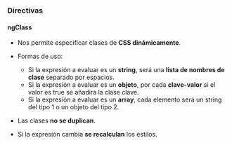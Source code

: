 ### Directivas
#### ngClass

- Nos permite especificar clases de **CSS dinámicamente**.
- Formas de uso:
    - Si la expresión a evaluar es un **string**, será una **lista de nombres de clase** separado por espacios.
    - Si la expresión a evaluar es un **objeto**, por cada **clave-valor** si el valor es true se añadira la clase clave.
    - Si la expresión a evaluar es un **array**, cada elemento será un string del tipo 1 o un objeto del tipo 2.

- Las clases **no se duplican**.
- Si la expresión cambia **se recalculan** los estilos.
